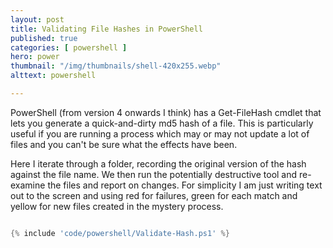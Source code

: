 ```yaml
---
layout: post
title: Validating File Hashes in PowerShell
published: true 
categories: [ powershell ]
hero: power
thumbnail: "/img/thumbnails/shell-420x255.webp"
alttext: powershell

---
```


PowerShell (from version 4 onwards I think) has a Get-FileHash cmdlet that lets you generate a quick-and-dirty 
md5 hash of a file. This is particularly useful if you are running a process which may or may not update a lot of 
files and you can't be sure what the effects have been. 

Here I iterate through a folder, recording the original version of the hash against the file name. We then run the 
potentially destructive tool and re-examine the files and report on changes. For simplicity I am just writing text out 
to the screen and using red for failures, green for each match and yellow for new files created in the mystery process.


```powershell

{% include 'code/powershell/Validate-Hash.ps1' %}

```
